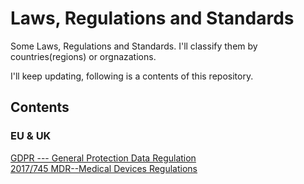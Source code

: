 # Laws, Regulations and Standards
Some Laws, Regulations and Standards. I'll classify them by countries(regions) or orgnazations.

I'll keep updating, following is a contents of this repository.

## Contents
### EU & UK
[GDPR --- General Protection Data Regulation](https://github.com/DIJUNLIAO/Laws_Regulations_and_Standards/blob/main/EU%26UK/GDPR.pdf)
<br>[2017/745 MDR--Medical Devices Regulations](https://github.com/DIJUNLIAO/Laws_Regulations_and_Standards/blob/main/EU%26UK/EU%202017-745%20MDR%20Medical%20Devices%20Regulations.pdf)


